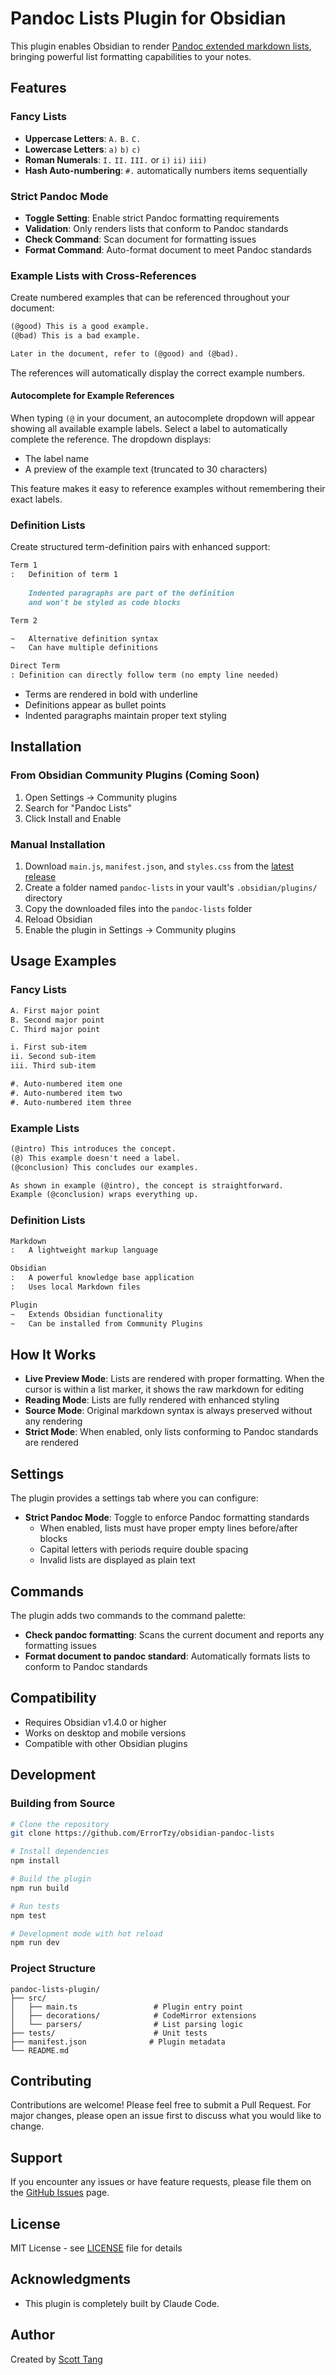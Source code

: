 # Pandoc Lists Plugin for Obsidian

This plugin enables Obsidian to render [Pandoc extended markdown lists](https://pandoc.org/MANUAL.html#lists), bringing powerful list formatting capabilities to your notes.

## Features

### Fancy Lists
- **Uppercase Letters**: `A.` `B.` `C.`
- **Lowercase Letters**: `a)` `b)` `c)`  
- **Roman Numerals**: `I.` `II.` `III.` or `i)` `ii)` `iii)`
- **Hash Auto-numbering**: `#.` automatically numbers items sequentially

### Strict Pandoc Mode
- **Toggle Setting**: Enable strict Pandoc formatting requirements
- **Validation**: Only renders lists that conform to Pandoc standards
- **Check Command**: Scan document for formatting issues
- **Format Command**: Auto-format document to meet Pandoc standards

### Example Lists with Cross-References
Create numbered examples that can be referenced throughout your document:
```markdown
(@good) This is a good example.
(@bad) This is a bad example.

Later in the document, refer to (@good) and (@bad).
```
The references will automatically display the correct example numbers.

#### Autocomplete for Example References
When typing `(@` in your document, an autocomplete dropdown will appear showing all available example labels. Select a label to automatically complete the reference. The dropdown displays:
- The label name
- A preview of the example text (truncated to 30 characters)

This feature makes it easy to reference examples without remembering their exact labels.

### Definition Lists
Create structured term-definition pairs with enhanced support:
```markdown
Term 1
:   Definition of term 1
    
    Indented paragraphs are part of the definition
    and won't be styled as code blocks

Term 2

~   Alternative definition syntax
~   Can have multiple definitions

Direct Term
: Definition can directly follow term (no empty line needed)
```
- Terms are rendered in bold with underline
- Definitions appear as bullet points
- Indented paragraphs maintain proper text styling

## Installation

### From Obsidian Community Plugins (Coming Soon)
1. Open Settings → Community plugins
2. Search for "Pandoc Lists"
3. Click Install and Enable

### Manual Installation
1. Download `main.js`, `manifest.json`, and `styles.css` from the [latest release](https://github.com/ErrorTzy/obsidian-pandoc-lists/releases)
2. Create a folder named `pandoc-lists` in your vault's `.obsidian/plugins/` directory
3. Copy the downloaded files into the `pandoc-lists` folder
4. Reload Obsidian
5. Enable the plugin in Settings → Community plugins

## Usage Examples

### Fancy Lists
```markdown
A. First major point
B. Second major point
C. Third major point

i. First sub-item
ii. Second sub-item
iii. Third sub-item

#. Auto-numbered item one
#. Auto-numbered item two
#. Auto-numbered item three
```

### Example Lists
```markdown
(@intro) This introduces the concept.
(@) This example doesn't need a label.
(@conclusion) This concludes our examples.

As shown in example (@intro), the concept is straightforward.
Example (@conclusion) wraps everything up.
```

### Definition Lists
```markdown
Markdown
:   A lightweight markup language

Obsidian
:   A powerful knowledge base application
:   Uses local Markdown files

Plugin
~   Extends Obsidian functionality
~   Can be installed from Community Plugins
```

## How It Works

- **Live Preview Mode**: Lists are rendered with proper formatting. When the cursor is within a list marker, it shows the raw markdown for editing
- **Reading Mode**: Lists are fully rendered with enhanced styling
- **Source Mode**: Original markdown syntax is always preserved without any rendering
- **Strict Mode**: When enabled, only lists conforming to Pandoc standards are rendered

## Settings

The plugin provides a settings tab where you can configure:

- **Strict Pandoc Mode**: Toggle to enforce Pandoc formatting standards
  - When enabled, lists must have proper empty lines before/after blocks
  - Capital letters with periods require double spacing
  - Invalid lists are displayed as plain text

## Commands

The plugin adds two commands to the command palette:

- **Check pandoc formatting**: Scans the current document and reports any formatting issues
- **Format document to pandoc standard**: Automatically formats lists to conform to Pandoc standards

## Compatibility

- Requires Obsidian v1.4.0 or higher
- Works on desktop and mobile versions
- Compatible with other Obsidian plugins

## Development

### Building from Source

```bash
# Clone the repository
git clone https://github.com/ErrorTzy/obsidian-pandoc-lists

# Install dependencies
npm install

# Build the plugin
npm run build

# Run tests
npm test

# Development mode with hot reload
npm run dev
```

### Project Structure
```
pandoc-lists-plugin/
├── src/
│   ├── main.ts                 # Plugin entry point
│   ├── decorations/            # CodeMirror extensions
│   └── parsers/                # List parsing logic
├── tests/                      # Unit tests
├── manifest.json              # Plugin metadata
└── README.md
```

## Contributing

Contributions are welcome! Please feel free to submit a Pull Request. For major changes, please open an issue first to discuss what you would like to change.

## Support

If you encounter any issues or have feature requests, please file them on the [GitHub Issues](https://github.com/ErrorTzy/obsidian-pandoc-lists/issues) page.

## License

MIT License - see [LICENSE](LICENSE) file for details

## Acknowledgments

- This plugin is completely built by Claude Code.

## Author

Created by [Scott Tang](https://github.com/ErrorTzy)